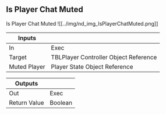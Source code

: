 ## Is Player Chat Muted
Is Player Chat Muted
![[../img/nd_img_IsPlayerChatMuted.png]]

|Inputs||
|--|--|
| In | Exec |
| Target | TBLPlayer Controller Object Reference |
| Muted Player | Player State Object Reference |

|Outputs||
|--|--|
| Out | Exec |
| Return Value | Boolean |

